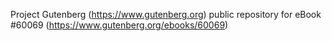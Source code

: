 Project Gutenberg (https://www.gutenberg.org) public repository for eBook #60069 (https://www.gutenberg.org/ebooks/60069)
